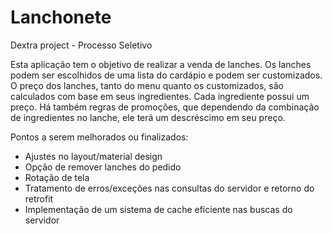 # Lanchonete
Dextra project - Processo Seletivo

Esta aplicação tem o objetivo de realizar a venda de lanches.
Os lanches podem ser escolhidos de uma lista do cardápio e podem ser customizados.
O preço dos lanches, tanto do menu quanto os customizados, são calculados com base em seus ingredientes. Cada ingrediente possui um preço.
Há também regras de promoções, que dependendo da combinação de ingredientes no lanche, ele terá um descréscimo em seu preço.


Pontos a serem melhorados ou finalizados:
 - Ajustes no layout/material design
 - Opção de remover lanches do pedido
 - Rotação de tela
 - Tratamento de erros/exceções nas consultas do servidor e retorno do retrofit
 - Implementação de um sistema de cache eficiente nas buscas do servidor
 
